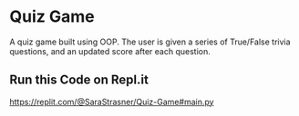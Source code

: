 # Quiz Game
A quiz game built using OOP. The user is given a series of True/False trivia questions, and an 
updated score after each question.

## Run this Code on Repl.it
https://replit.com/@SaraStrasner/Quiz-Game#main.py